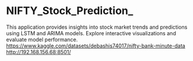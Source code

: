 # NIFTY_Stock_Prediction_
 This application provides insights into stock market trends and predictions using LSTM and ARIMA models. Explore interactive visualizations and evaluate model performance.
https://www.kaggle.com/datasets/debashis74017/nifty-bank-minute-data
http://192.168.156.68:8501/
